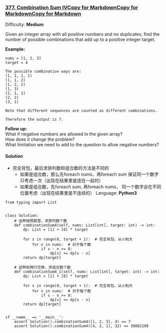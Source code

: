 ### [377\. Combination Sum IVCopy for MarkdownCopy for MarkdownCopy for Markdown](https://leetcode.com/problems/combination-sum-iv/)

Difficulty: **Medium**


Given an integer array with all positive numbers and no duplicates, find the number of possible combinations that add up to a positive integer target.

**Example:**

```
nums = [1, 2, 3]
target = 4

The possible combination ways are:
(1, 1, 1, 1)
(1, 1, 2)
(1, 2, 1)
(1, 3)
(2, 1, 1)
(2, 2)
(3, 1)

Note that different sequences are counted as different combinations.

Therefore the output is 7.
```

**Follow up:**  
What if negative numbers are allowed in the given array?  
How does it change the problem?  
What limitation we need to add to the question to allow negative numbers?


#### Solution
- 完全背包，最后求排列数和组合数的方法是不同的
    - 如果是组合数，那么先foreach nums，再foreach sum 保证同一个数字只考虑一次（出现在结果里是连在一起的）
    - 如果是组合数，先foreach sum, 再foreach nums， 同一个数字会在不同位置考虑（出现在结果里是不连续的）
Language: **Python3**

```python3
from typing import List
​
​
class Solution:
    # 这种按照题意，求排列数个数
    def combinationSum4(self, nums: List[int], target: int) -> int:
        dp: List = [1] + [0] * target
​
        for s in range(0, target + 1):  # 完全背包，从小到大
            for n in nums:  # 对于每个数
                if s - n >= 0:
                    dp[s] += dp[s - n]
        return dp[target]
​
    # 这种前两行交换，求组合数个数
    def combinationSum4_1(self, nums: List[int], target: int) -> int:
        dp: List = [1] + [0] * target
​
        for s in range(0, target + 1):  # 完全背包，从小到大
            for n in nums:  # 对于每个数
                if s - n >= 0:
                    dp[s] += dp[s - n]
        return dp[target]
​
​
if __name__ == '__main__':
    assert Solution().combinationSum4([1, 2, 3], 4) == 7
    assert Solution().combinationSum4([4, 2, 1], 32) == 39882198
​
```